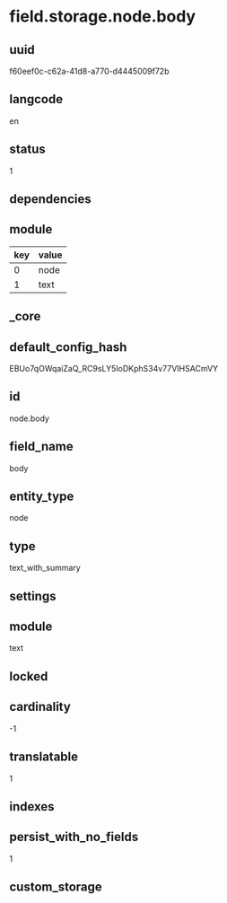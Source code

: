 # field.storage.node.body

## uuid
f60eef0c-c62a-41d8-a770-d4445009f72b

## langcode
en

## status
1

## dependencies

## module
|key|value|
|-|-|
|0|node|
|1|text|


## _core

## default_config_hash
EBUo7qOWqaiZaQ_RC9sLY5IoDKphS34v77VIHSACmVY

## id
node.body

## field_name
body

## entity_type
node

## type
text_with_summary

## settings


## module
text

## locked


## cardinality
-1

## translatable
1

## indexes


## persist_with_no_fields
1

## custom_storage

